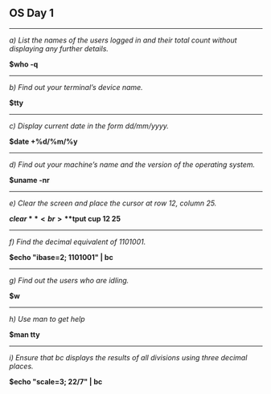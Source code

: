 ## OS Day 1

---

_a) List the names of the users logged in and their total count without displaying any further details._<br>

**$who -q**

---

_b) Find out your terminal’s device name._<br>

**$tty**

---

_c) Display current date in the form dd/mm/yyyy._<br>

**$date +%d/%m/%y**

---

_d) Find out your machine’s name and the version of the operating system._<br>

**$uname -nr**

---

_e) Clear the screen and place the cursor at row 12, column 25._<br>

**$clear** <br>
**$tput cup 12 25**

---

_f) Find the decimal equivalent of 1101001._ <br>

**$echo "ibase=2; 1101001" | bc**

---

_g) Find out the users who are idling._<br>

**$w**

---

_h) Use man to get help_<br>

**$man tty**

---

_i) Ensure that bc displays the results of all divisions using three decimal places._<br>

**$echo "scale=3; 22/7" | bc**
